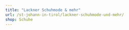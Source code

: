 ```yaml
---
title: "Lackner Schuhmode & mehr"
url: /st-johann-in-tirol/lackner-schuhmode-und-mehr/
shop: Schuhe
---
```

